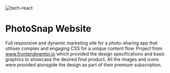 ![tech-react](https://user-images.githubusercontent.com/62327154/227070578-3a9e151e-198d-4fec-a29b-0f326231bb1c.png)
# PhotoSnap Website
Full responsive and dynamic marketing site for a photo-sharing app that utilises complex and engaging CSS for a unique content flow. Project from www.frontendmentor.io which provided the design specifications and basic graphics to showcase the desired final product. All the images and icons were provided alonsgide the design as part of their premium subscription.

